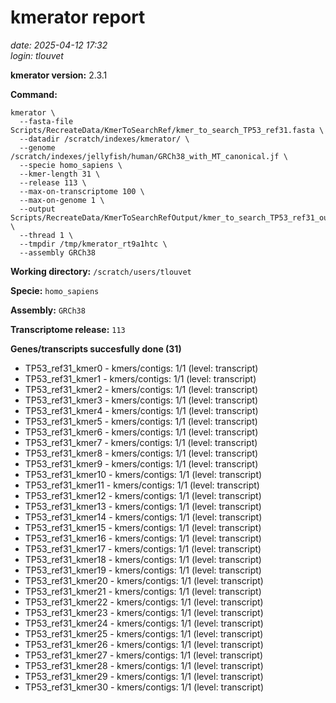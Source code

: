 # kmerator report
*date: 2025-04-12 17:32*  
*login: tlouvet*

**kmerator version:** 2.3.1

**Command:**

```
kmerator \
  --fasta-file Scripts/RecreateData/KmerToSearchRef/kmer_to_search_TP53_ref31.fasta \
  --datadir /scratch/indexes/kmerator/ \
  --genome /scratch/indexes/jellyfish/human/GRCh38_with_MT_canonical.jf \
  --specie homo_sapiens \
  --kmer-length 31 \
  --release 113 \
  --max-on-transcriptome 100 \
  --max-on-genome 1 \
  --output Scripts/RecreateData/KmerToSearchRefOutput/kmer_to_search_TP53_ref31_output \
  --thread 1 \
  --tmpdir /tmp/kmerator_rt9a1htc \
  --assembly GRCh38
```

**Working directory:** `/scratch/users/tlouvet`

**Specie:** `homo_sapiens`

**Assembly:** `GRCh38`

**Transcriptome release:** `113`

**Genes/transcripts succesfully done (31)**

- TP53_ref31_kmer0 - kmers/contigs: 1/1 (level: transcript)
- TP53_ref31_kmer1 - kmers/contigs: 1/1 (level: transcript)
- TP53_ref31_kmer2 - kmers/contigs: 1/1 (level: transcript)
- TP53_ref31_kmer3 - kmers/contigs: 1/1 (level: transcript)
- TP53_ref31_kmer4 - kmers/contigs: 1/1 (level: transcript)
- TP53_ref31_kmer5 - kmers/contigs: 1/1 (level: transcript)
- TP53_ref31_kmer6 - kmers/contigs: 1/1 (level: transcript)
- TP53_ref31_kmer7 - kmers/contigs: 1/1 (level: transcript)
- TP53_ref31_kmer8 - kmers/contigs: 1/1 (level: transcript)
- TP53_ref31_kmer9 - kmers/contigs: 1/1 (level: transcript)
- TP53_ref31_kmer10 - kmers/contigs: 1/1 (level: transcript)
- TP53_ref31_kmer11 - kmers/contigs: 1/1 (level: transcript)
- TP53_ref31_kmer12 - kmers/contigs: 1/1 (level: transcript)
- TP53_ref31_kmer13 - kmers/contigs: 1/1 (level: transcript)
- TP53_ref31_kmer14 - kmers/contigs: 1/1 (level: transcript)
- TP53_ref31_kmer15 - kmers/contigs: 1/1 (level: transcript)
- TP53_ref31_kmer16 - kmers/contigs: 1/1 (level: transcript)
- TP53_ref31_kmer17 - kmers/contigs: 1/1 (level: transcript)
- TP53_ref31_kmer18 - kmers/contigs: 1/1 (level: transcript)
- TP53_ref31_kmer19 - kmers/contigs: 1/1 (level: transcript)
- TP53_ref31_kmer20 - kmers/contigs: 1/1 (level: transcript)
- TP53_ref31_kmer21 - kmers/contigs: 1/1 (level: transcript)
- TP53_ref31_kmer22 - kmers/contigs: 1/1 (level: transcript)
- TP53_ref31_kmer23 - kmers/contigs: 1/1 (level: transcript)
- TP53_ref31_kmer24 - kmers/contigs: 1/1 (level: transcript)
- TP53_ref31_kmer25 - kmers/contigs: 1/1 (level: transcript)
- TP53_ref31_kmer26 - kmers/contigs: 1/1 (level: transcript)
- TP53_ref31_kmer27 - kmers/contigs: 1/1 (level: transcript)
- TP53_ref31_kmer28 - kmers/contigs: 1/1 (level: transcript)
- TP53_ref31_kmer29 - kmers/contigs: 1/1 (level: transcript)
- TP53_ref31_kmer30 - kmers/contigs: 1/1 (level: transcript)
